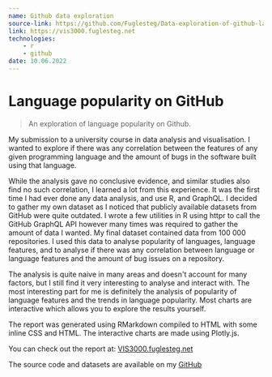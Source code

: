```yaml
---
name: Github data exploration
source-link: https://github.com/Fuglesteg/Data-exploration-of-github-language-popularity
link: https://vis3000.fuglesteg.net
technologies:
    - r
    - github
date: 10.06.2022
---
```


# Language popularity on GitHub

> An exploration of language popularity on Github.

My submission to a university course in data analysis and visualisation. I
wanted to explore if there was any correlation between the features of any
given programming language and the amount of bugs in the software built using
that language.

While the analysis gave no conclusive evidence, and similar studies also find
no such correlation, I learned a lot from this experience. It was the first
time I had ever done any data analysis, and use R, and GraphQL. I decided to
gather my own dataset as I noticed that publicly available datasets from GitHub
were quite outdated. I wrote a few utilities in R using httpr to call the
GitHub GraphQL API however many times was required to gather the amount of data
I wanted. My final dataset contained data from 100 000 repositories. I used
this data to analyse popularity of languages, language features, and to analyse
if there was any correlation between language or language features and the
amount of bug issues on a repository.

The analysis is quite naive in many areas and doesn't account for many factors,
but I still find it very interesting to analyse and interact with. The most
interesting part for me is definitely the analysis of popularity of language
features and the trends in language popularity. Most charts are interactive
which allows you to explore the results yourself.

The report was generated using RMarkdown compiled to HTML with some inline CSS
and HTML. The interactive charts are made using Plotly.js.

You can check out the report at: [VIS3000.fuglesteg.net](https://VIS3000.fuglesteg.net)

The source code and datasets are available on my [GitHub](https://github.com/Fuglesteg/Data-exploration-of-github-language-popularity)

